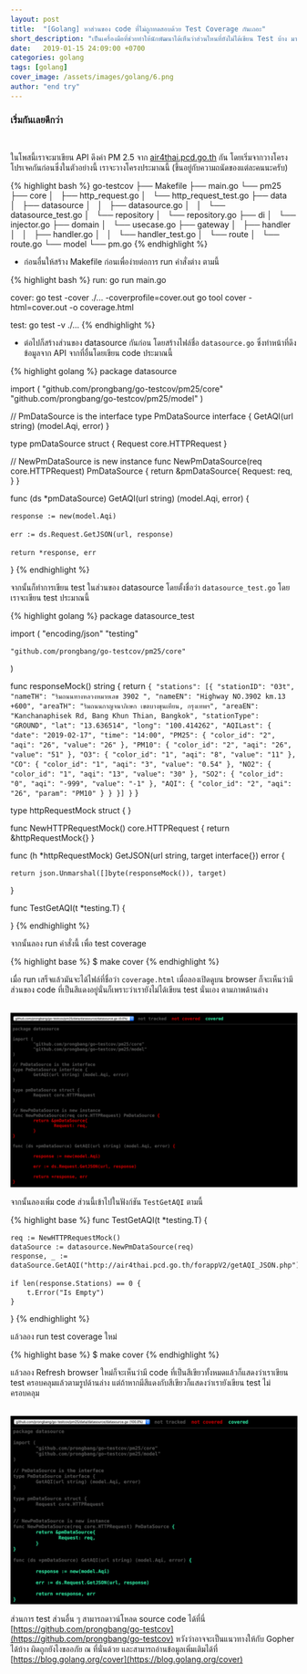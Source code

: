 ```yaml
---
layout: post
title:  "[Golang] หาส่วนของ code ที่ไม่ถูกทดสอบด้วย Test Coverage กันเถอะ"
short_description: "เป็นเครื่องมือที่ช่วยทำให้นักพัฒนาได้เห็นว่าส่วนไหนที่ยังไม่ได้เขียน Test บ้าง มาดูว่าต้องทำยังไง"
date:   2019-01-15 24:09:00 +0700
categories: golang
tags: [golang]
cover_image: /assets/images/golang/6.png
author: "end try"
---
```


### เริ่มกันเลยดีกว่า

<br>

ในโพสนี้เราจะมาเขียน API ดึงค่า PM 2.5 จาก [air4thai.pcd.go.th](http://air4thai.pcd.go.th/forappV2/getAQI_JSON.php) กัน โดยเริ่มจากวางโครงโปรเจคกันก่อนซึ่งในตัวอย่างนี้ เราจะวางโครงประมาณนี้ (ขึ้นอยู่กับความถนัดของแต่ละคนนะครับ)

{% highlight bash %}
go-testcov
├── Makefile
├── main.go
└── pm25
    ├── core
    │   ├── http_request.go
    │   └── http_request_test.go
    ├── data
    │   ├── datasource
    │   │   ├── datasource.go
    │   │   └── datasource_test.go
    │   └── repository
    │       └── repository.go
    ├── di
    │   └── injector.go
    ├── domain
    │   └── usecase.go
    ├── gateway
    │   ├── handler
    │   │   ├── handler.go
    │   │   └── handler_test.go
    │   └── route
    │       └── route.go
    └── model
        └── pm.go
{% endhighlight %}

- ก่อนอื่นให้สร้าง Makefile ก่อนเพื่อง่ายต่อการ run คำสั่งต่าง ตามนี้

{% highlight bash %}
run:
	go run main.go
	
cover:
	go test -cover ./... -coverprofile=cover.out
	go tool cover -html=cover.out -o coverage.html

test:
	go test -v ./...
{% endhighlight %}

- ต่อไปก็สร้างส่วนของ datasource กันก่อน โดยสร้างไฟล์ชื่อ `datasource.go` ซึ่งทำหน้าที่ดึงข้อมูลจาก API จากที่อื่นโดยเขียน code ประมาณนี้

{% highlight golang %}
package datasource

import (
	"github.com/prongbang/go-testcov/pm25/core"
	"github.com/prongbang/go-testcov/pm25/model"
)

// PmDataSource is the interface
type PmDataSource interface {
	GetAQI(url string) (model.Aqi, error)
}

type pmDataSource struct {
	Request core.HTTPRequest
}

// NewPmDataSource is new instance
func NewPmDataSource(req core.HTTPRequest) PmDataSource {
	return &pmDataSource{
		Request: req,
	}
}

func (ds *pmDataSource) GetAQI(url string) (model.Aqi, error) {

	response := new(model.Aqi)

	err := ds.Request.GetJSON(url, response)

	return *response, err
}
{% endhighlight %}

จากนั้นก็ทำการเขียน test ในส่วนของ datasource โดยตั้งชื่อว่า `datasource_test.go` โดยเราจะเขียน test ประมาณนี้

{% highlight golang %}
package datasource_test

import (
	"encoding/json"
	"testing"

	"github.com/prongbang/go-testcov/pm25/core"
)

func responseMock() string {
	return `{ "stations": [{ "stationID": "03t", "nameTH": "ริมถนนทางหลวงหมายเลข 3902 ", "nameEN": "Highway NO.3902 km.13 +600", "areaTH": "ริมถนนกาญจนาภิเษก เขตบางขุนเทียน, กรุงเทพฯ", "areaEN": "Kanchanaphisek Rd, Bang Khun Thian, Bangkok", "stationType": "GROUND", "lat": "13.636514", "long": "100.414262", "AQILast": { "date": "2019-02-17", "time": "14:00", "PM25": { "color_id": "2", "aqi": "26", "value": "26" }, "PM10": { "color_id": "2", "aqi": "26", "value": "51" }, "O3": { "color_id": "1", "aqi": "8", "value": "11" }, "CO": { "color_id": "1", "aqi": "3", "value": "0.54" }, "NO2": { "color_id": "1", "aqi": "13", "value": "30" }, "SO2": { "color_id": "0", "aqi": "-999", "value": "-1" }, "AQI": { "color_id": "2", "aqi": "26", "param": "PM10" } } }] }`
}

type httpRequestMock struct {
}

func NewHTTPRequestMock() core.HTTPRequest {
	return &httpRequestMock{}
}

func (h *httpRequestMock) GetJSON(url string, target interface{}) error {

	return json.Unmarshal([]byte(responseMock()), target)
}

func TestGetAQI(t *testing.T) {

}
{% endhighlight %}

จากนั้นลอง run คำสั่งนี้ เพื่อ test coverage

{% highlight base %}
$ make cover
{% endhighlight %}

เมื่อ run เสร็จแล้วมันจะได้ไฟล์ที่ชื่อว่า `coverage.html` เมื่อลองเปิดดูบน browser ก็จะเห็นว่ามีส่วนของ code ที่เป็นสีแดงอยู่นั่นก็เพราะว่าเรายังไม่ได้เขียน test นั่นเอง ตามภาพด้านล่าง

<br>

<img src="/assets/images/golang/6-1.png"/>

<br>

จากนั้นลองเพิ่ม code ส่วนนี้เข้าไปในฟังก์ชัน `TestGetAQI` ตามนี้

{% highlight base %}
func TestGetAQI(t *testing.T) {

	req := NewHTTPRequestMock()
	dataSource := datasource.NewPmDataSource(req)
	response, _ := dataSource.GetAQI("http://air4thai.pcd.go.th/forappV2/getAQI_JSON.php")

	if len(response.Stations) == 0 {
		t.Error("Is Empty")
	}
}
{% endhighlight %}

แล้วลอง run test coverage ใหม่

{% highlight base %}
$ make cover
{% endhighlight %}

แล้วลอง Refresh browser ใหม่ก็จะเห็นว่ามี code ที่เป็นสีเขียวทั้งหมดแล้วก็แสดงว่าเราเขียน test ครอบคลุมแล้วตามรูปด้านล่าง แต่ถ้าหากมีสีแดงกับสีเขียวก็แสดงว่าเรายังเขียน test ไม่ครอบคลุม

<br>

<img src="/assets/images/golang/6-2.png"/>

<br>

ส่วนการ test ส่วนอื่น ๆ สามารถดาวน์โหลด source code ได้ที่นี่ [https://github.com/prongbang/go-testcov](https://github.com/prongbang/go-testcov) หวังว่าอาจจะเป็นแนวทางให้กับ Gopher ได้บ้าง ผิดถูกยังไงขออภัย ณ ที่นั่นด้วย และสามารถอ่านข้อมูลเพิ่มเติมได้ที่ [https://blog.golang.org/cover](https://blog.golang.org/cover)

<br>
<br>












